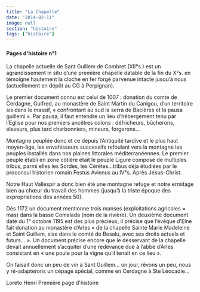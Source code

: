 ```yaml
---
title: "La Chapelle"
date: "2014-02-11"
image: null
section: "histoire"
tags: ["histoire"]
---
```


#### Pages d'histoire n°1

La chapelle actuelle de Sant Guillem de Combret (XII°s.) est un agrandissement in situ d’une première chapelle datable de la fin du X°s. en témoigne hautement la cloche en fer forgé parvenue intacte jusqu’à nous (actuellement en dépôt au CG à Perpignan).

Le premier document connu est celui de 1007 : donation du comte de Cerdagne, Guifred, au monastère de Saint Martin du Canigou, d’un territoire sis dans le massif, « confrontant au sud la serra de Bacières et la pausa guillemi ». Par pausa, il faut entendre un lieu d’hébergement tenu par l’Eglise pour nos premiers ancêtres colons : défricheurs, bûcherons, éleveurs, plus tard charbonniers, mineurs, forgerons…

Montagne peuplée donc et ce depuis l’Antiquité tardive et le plus haut moyen-âge, les envahisseurs successifs refoulant vers la montagne les peuples installés dans nos plaines littorales méditerranéennes. Le premier peuple établi en zone côtière était le peuple Ligure composé de multiples tribus, parmi elles les Sordes, les Cérètes…tribus déjà étudiées par le proconsul historien romain Festus Avienus au IV°s. Après Jésus-Christ.

Notre Haut Vallespir a donc bien été une montagne refuge et notre ermitage bien au chœur du travail des hommes (jusqu’à la triste époque des expropriations des années 50).

Dès 1172 un document mentionne trois manses (exploitations agricoles = mas) dans la basse Comalada (nom de la rivière). Un deuxième document daté du 1° octobre 1195 est des plus précieux, il précise que l’évêque d’Elne fait donation au monastère d’Arles « de la chapelle Sainte Marie Madeleine et Saint Guillem, sise dans le comté de Besalu, avec ses droits actuels et futurs… ». Un document précise encore que le desservant de la chapelle devait annuellement s’acquiter d’une redevance due à l’abbé d’Arles consistant en « une poule pour la vigne qu’il tenait en ce lieu ».

On faisait donc un peu de vin à Sant Guillem… un jour, rêvons un peu, nous y ré-adapterons un cépage spécial, comme en Cerdagne à Ste Léocadie…

Loreto Henri
Première page d'histoire
